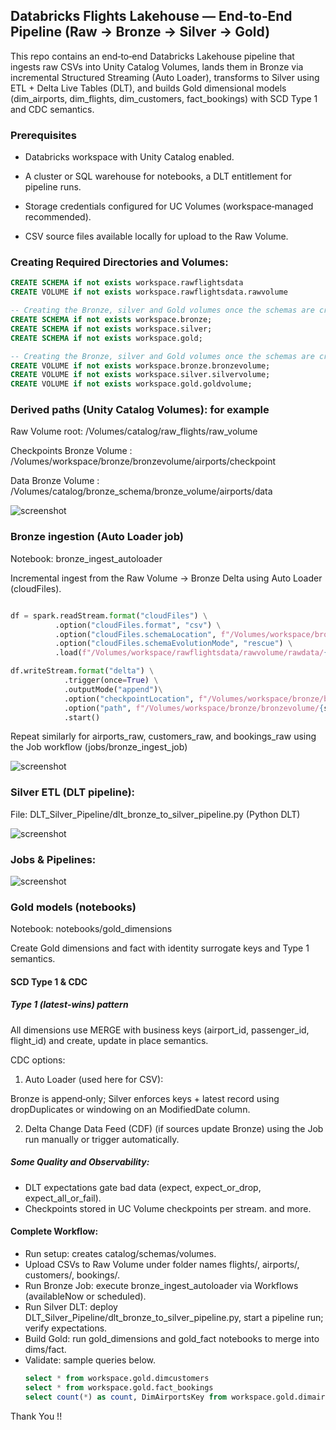 ## Databricks Flights Lakehouse — End‑to‑End Pipeline (Raw → Bronze → Silver → Gold)

This repo contains an end‑to‑end Databricks Lakehouse pipeline that ingests raw CSVs into Unity Catalog Volumes, lands them in Bronze via incremental Structured Streaming (Auto Loader), transforms to Silver using ETL + Delta Live Tables (DLT), and builds Gold dimensional models (dim_airports, dim_flights, dim_customers, fact_bookings) with SCD Type 1 and CDC semantics.

### Prerequisites

- Databricks workspace with Unity Catalog enabled.

- A cluster or SQL warehouse for notebooks, a DLT entitlement for pipeline runs.

- Storage credentials configured for UC Volumes (workspace‑managed recommended).

- CSV source files available locally for upload to the Raw Volume.

### Creating Required Directories and Volumes:


```sql
CREATE SCHEMA if not exists workspace.rawflightsdata
CREATE VOLUME if not exists workspace.rawflightsdata.rawvolume

-- Creating the Bronze, silver and Gold volumes once the schemas are created 
CREATE SCHEMA if not exists workspace.bronze;
CREATE SCHEMA if not exists workspace.silver;
CREATE SCHEMA if not exists workspace.gold;

-- Creating the Bronze, silver and Gold volumes once the schemas are created 
CREATE VOLUME if not exists workspace.bronze.bronzevolume;
CREATE VOLUME if not exists workspace.silver.silvervolume;
CREATE VOLUME if not exists workspace.gold.goldvolume;
```

### Derived paths (Unity Catalog Volumes): for example

Raw Volume root: /Volumes/catalog/raw_flights/raw_volume

Checkpoints Bronze Volume : /Volumes/workspace/bronze/bronzevolume/airports/checkpoint

Data Bronze Volume : /Volumes/catalog/bronze_schema/bronze_volume/airports/data

![screenshot](images/Catalog.png)

### Bronze ingestion (Auto Loader job)

Notebook: bronze_ingest_autoloader

Incremental ingest from the Raw Volume → Bronze Delta using Auto Loader (cloudFiles).

```python

df = spark.readStream.format("cloudFiles") \
          .option("cloudFiles.format", "csv") \
          .option("cloudFiles.schemaLocation", f"/Volumes/workspace/bronze/bronzevolume/{source_value}/checkpoint")\
          .option("cloudFiles.schemaEvolutionMode", "rescue") \
          .load(f"/Volumes/workspace/rawflightsdata/rawvolume/rawdata/{source_value}/")

df.writeStream.format("delta") \
            .trigger(once=True) \
            .outputMode("append")\
            .option("checkpointLocation", f"/Volumes/workspace/bronze/bronzevolume/{source_value}/checkpoint") \
            .option("path", f"/Volumes/workspace/bronze/bronzevolume/{source_value}/data") \
            .start()

```

Repeat similarly for airports_raw, customers_raw, and bookings_raw using the Job workflow (jobs/bronze_ingest_job)

![screenshot](images/AutoLoader_data_ingestion.png)
### Silver ETL (DLT pipeline):
File: DLT_Silver_Pipeline/dlt_bronze_to_silver_pipeline.py (Python DLT)

![screenshot](images/dlt_pipeline.png)

### Jobs & Pipelines:
![screenshot](images/Jobs&Pipelines.png)

### Gold models (notebooks)

Notebook: notebooks/gold_dimensions

Create Gold dimensions and fact with identity surrogate keys and Type 1 semantics.

#### SCD Type 1 & CDC
##### Type 1 (latest‑wins) pattern

All dimensions use MERGE with business keys (airport_id, passenger_id, flight_id) and create, update in place semantics.

CDC options: 
1. Auto Loader (used here for CSV):

Bronze is append‑only; Silver enforces keys + latest record using dropDuplicates or windowing on an ModifiedDate column.

2. Delta Change Data Feed (CDF) (if sources update Bronze) using the Job run manually or trigger automatically.

##### Some Quality and Observability:
- DLT expectations gate bad data (expect, expect_or_drop, expect_all_or_fail).
- Checkpoints stored in UC Volume checkpoints per stream.
and more.


#### Complete Workflow:
- Run setup: creates catalog/schemas/volumes.
- Upload CSVs to Raw Volume under folder names flights/, airports/, customers/, bookings/.
- Run Bronze Job: execute bronze_ingest_autoloader via Workflows (availableNow or scheduled).
- Run Silver DLT: deploy DLT_Silver_Pipeline/dlt_bronze_to_silver_pipeline.py, start a pipeline run; verify expectations.
- Build Gold: run gold_dimensions and gold_fact notebooks to merge into dims/fact.
- Validate: sample queries below.
    ```sql
    select * from workspace.gold.dimcustomers
    select * from workspace.gold.fact_bookings
    select count(*) as count, DimAirportsKey from workspace.gold.dimairports group by DimAirportsKey having count(*) > 1;
    ```

Thank You !!